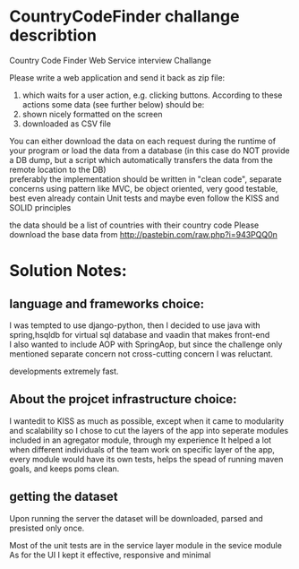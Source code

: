 # CountryCodeFinder challange describtion
Country Code Finder Web Service interview Challange

Please write a web application and send it back as zip file:<p>
1. which waits for a user action, e.g. clicking buttons. According to these actions some data (see further below) should be:
2. shown nicely formatted on the screen
3. downloaded as CSV file<p>

You can either download the data on each request during the runtime of your program or load the data from a database (in this case do NOT provide a DB dump, but a script which automatically transfers the data from the remote location to the DB)<br>
preferably the implementation should be written in "clean code", separate concerns using pattern like MVC, be object oriented, very good testable, best even already contain Unit tests and maybe even follow the KISS and SOLID principles
 
the data should be a list of countries with their country code
Please download the base data from http://pastebin.com/raw.php?i=943PQQ0n

# Solution Notes:
## language and frameworks choice:<br>
I was tempted to use django-python, then I
decided to use java with spring,hsqldb for virtual
sql database and vaadin that makes front-end<br>
I also wanted to include AOP with SpringAop,
but since the challenge only mentioned separate
concern not cross-cutting concern I was
reluctant.<p>
developments extremely fast.<p>
## About the projcet infrastructure choice:<br>
I wantedit to KISS as much as possible, except when it
came to modularity and scalability so I chose to
cut the layers of the app into seperate modules
included in an agregator module, through my
experience It helped a lot when different
individuals of the team work on specific layer of
the app, every module would have its own tests,
helps the spead of running maven goals, and
keeps poms clean.<p>
## getting the dataset
Upon running the server the dataset will be
downloaded, parsed and presisted only once.
<p>

Most of the unit tests are in the service layer
module in the sevice module
As for the UI I kept it effective, responsive and minimal
